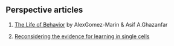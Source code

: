 ## Perspective articles

1. [The Life of Behavior](https://www.sciencedirect.com/science/article/pii/S0896627319307901) by AlexGomez-Marin & Asif A.Ghazanfar

2. [Reconsidering the evidence for learning in single cells](https://gershmanlab.com/pubs/cell_learning.pdf)



